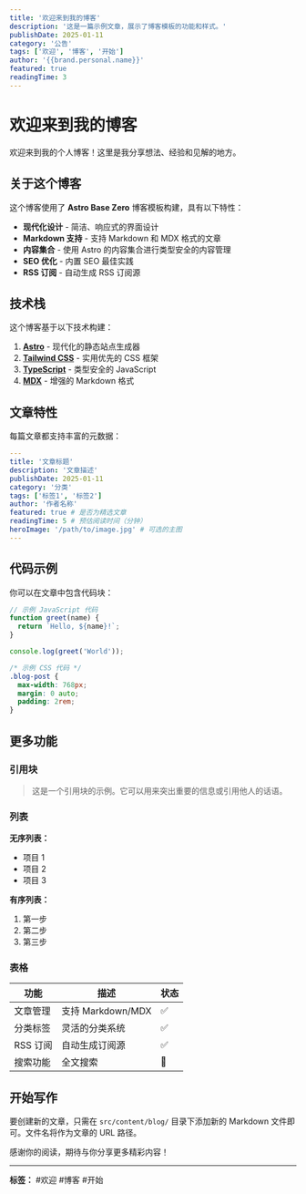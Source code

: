 ```yaml
---
title: '欢迎来到我的博客'
description: '这是一篇示例文章，展示了博客模板的功能和样式。'
publishDate: 2025-01-11
category: '公告'
tags: ['欢迎', '博客', '开始']
author: '{{brand.personal.name}}'
featured: true
readingTime: 3
---
```


# 欢迎来到我的博客

欢迎来到我的个人博客！这里是我分享想法、经验和见解的地方。

## 关于这个博客

这个博客使用了 **Astro Base Zero** 博客模板构建，具有以下特性：

- **现代化设计** - 简洁、响应式的界面设计
- **Markdown 支持** - 支持 Markdown 和 MDX 格式的文章
- **内容集合** - 使用 Astro 的内容集合进行类型安全的内容管理
- **SEO 优化** - 内置 SEO 最佳实践
- **RSS 订阅** - 自动生成 RSS 订阅源

## 技术栈

这个博客基于以下技术构建：

1. **[Astro](https://astro.build/)** - 现代化的静态站点生成器
2. **[Tailwind CSS](https://tailwindcss.com/)** - 实用优先的 CSS 框架
3. **[TypeScript](https://www.typescriptlang.org/)** - 类型安全的 JavaScript
4. **[MDX](https://mdxjs.com/)** - 增强的 Markdown 格式

## 文章特性

每篇文章都支持丰富的元数据：

```yaml
---
title: '文章标题'
description: '文章描述'
publishDate: 2025-01-11
category: '分类'
tags: ['标签1', '标签2']
author: '作者名称'
featured: true # 是否为精选文章
readingTime: 5 # 预估阅读时间（分钟）
heroImage: '/path/to/image.jpg' # 可选的主图
---
```

## 代码示例

你可以在文章中包含代码块：

```javascript
// 示例 JavaScript 代码
function greet(name) {
  return `Hello, ${name}!`;
}

console.log(greet('World'));
```

```css
/* 示例 CSS 代码 */
.blog-post {
  max-width: 768px;
  margin: 0 auto;
  padding: 2rem;
}
```

## 更多功能

### 引用块

> 这是一个引用块的示例。它可以用来突出重要的信息或引用他人的话语。

### 列表

**无序列表：**

- 项目 1
- 项目 2
- 项目 3

**有序列表：**

1. 第一步
2. 第二步
3. 第三步

### 表格

| 功能     | 描述              | 状态 |
| -------- | ----------------- | ---- |
| 文章管理 | 支持 Markdown/MDX | ✅   |
| 分类标签 | 灵活的分类系统    | ✅   |
| RSS 订阅 | 自动生成订阅源    | ✅   |
| 搜索功能 | 全文搜索          | 🚧   |

## 开始写作

要创建新的文章，只需在 `src/content/blog/`
目录下添加新的 Markdown 文件即可。文件名将作为文章的 URL 路径。

感谢你的阅读，期待与你分享更多精彩内容！

---

**标签：** #欢迎 #博客 #开始
